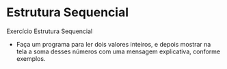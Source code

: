 # Estrutura Sequencial
Exercício Estrutura Sequencial



- Faça um programa para ler dois valores inteiros, e depois mostrar na tela a soma desses números com uma mensagem explicativa, conforme exemplos.
